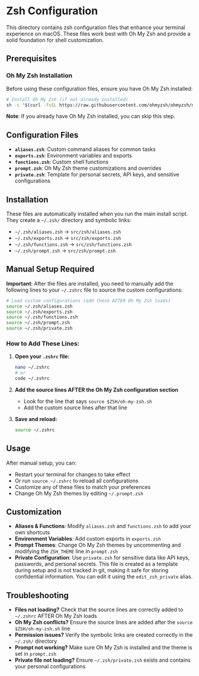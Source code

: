 # Zsh Configuration

This directory contains zsh configuration files that enhance your terminal experience on macOS. These files work best with Oh My Zsh and provide a solid foundation for shell customization.

## Prerequisites

### Oh My Zsh Installation

Before using these configuration files, ensure you have Oh My Zsh installed:

```bash
# Install Oh My Zsh (if not already installed)
sh -c "$(curl -fsSL https://raw.githubusercontent.com/ohmyzsh/ohmyzsh/master/tools/install.sh)"
```

**Note**: If you already have Oh My Zsh installed, you can skip this step.

## Configuration Files

- **`aliases.zsh`**: Custom command aliases for common tasks
- **`exports.zsh`**: Environment variables and exports
- **`functions.zsh`**: Custom shell functions
- **`prompt.zsh`**: Oh My Zsh theme customizations and overrides
- **`private.zsh`**: Template for personal secrets, API keys, and sensitive configurations

## Installation

These files are automatically installed when you run the main install script. They create a `~/.zsh/` directory and symbolic links:

- `~/.zsh/aliases.zsh` → `src/zsh/aliases.zsh`
- `~/.zsh/exports.zsh` → `src/zsh/exports.zsh`
- `~/.zsh/functions.zsh` → `src/zsh/functions.zsh`
- `~/.zsh/prompt.zsh` → `src/zsh/prompt.zsh`

## Manual Setup Required

**Important**: After the files are installed, you need to manually add the following lines to your `~/.zshrc` file to source the custom configurations:

```bash
# Load custom configurations (add these AFTER Oh My Zsh loads)
source ~/.zsh/aliases.zsh
source ~/.zsh/exports.zsh
source ~/.zsh/functions.zsh
source ~/.zsh/prompt.zsh
source ~/.zsh/private.zsh
```

### How to Add These Lines:

1. **Open your `.zshrc` file:**
   ```bash
   nano ~/.zshrc
   # or
   code ~/.zshrc
   ```

2. **Add the source lines AFTER the Oh My Zsh configuration section**
   - Look for the line that says `source $ZSH/oh-my-zsh.sh`
   - Add the custom source lines after that line

3. **Save and reload:**
   ```bash
   source ~/.zshrc
   ```

## Usage

After manual setup, you can:
- Restart your terminal for changes to take effect
- Or run `source ~/.zshrc` to reload all configurations
- Customize any of these files to match your preferences
- Change Oh My Zsh themes by editing `~/.prompt.zsh`

## Customization

- **Aliases & Functions**: Modify `aliases.zsh` and `functions.zsh` to add your own shortcuts
- **Environment Variables**: Add custom exports in `exports.zsh`
- **Prompt Themes**: Change Oh My Zsh themes by uncommenting and modifying the `ZSH_THEME` line in `prompt.zsh`
- **Private Configuration**: Use `private.zsh` for sensitive data like API keys, passwords, and personal secrets. This file is created as a template during setup and is not tracked in git, making it safe for storing confidential information. You can edit it using the `edit_zsh_private` alias.

## Troubleshooting

- **Files not loading?** Check that the source lines are correctly added to `~/.zshrc` AFTER Oh My Zsh loads
- **Oh My Zsh conflicts?** Ensure the source lines are added after the `source $ZSH/oh-my-zsh.sh` line
- **Permission issues?** Verify the symbolic links are created correctly in the `~/.zsh/` directory
- **Prompt not working?** Make sure Oh My Zsh is installed and the theme is set in `prompt.zsh`
- **Private file not loading?** Ensure `~/.zsh/private.zsh` exists and contains your personal configurations
